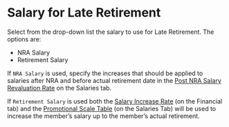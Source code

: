# Salary for Late Retirement

Select from the drop-down list the salary to use for Late Retirement.
The options are:

-   NRA Salary
-   Retirement Salary

If `NRA Salary` is used, specify the increases that should be applied to
salaries after NRA and before actual retirement date in the [Post NRA
Salary Revaluation Rate](actives_basis+lrsalinc.md) on the Salaries
tab.

If `Retirement Salary` is used both the [Salary Increase
Rate](actives_basis+salinc.md) (on the Financial tab) and the
[Promotional Scale Table](actives_basis+sxx.md) (on the Salaries Tab)
will be used to increase the member’s salary up to the member’s actual
retirement.
